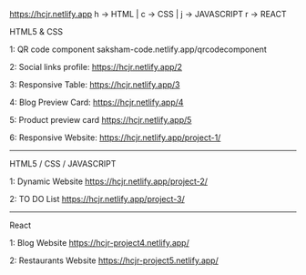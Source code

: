 https://hcjr.netlify.app  h -> HTML | c -> CSS | j -> JAVASCRIPT r -> REACT


HTML5 & CSS

1:               QR code component                  saksham-code.netlify.app/qrcodecomponent

2:               Social links profile:              https://hcjr.netlify.app/2

3:               Responsive Table:                  https://hcjr.netlify.app/3

4:               Blog Preview Card:                 https://hcjr.netlify.app/4

5:               Product preview card               https://hcjr.netlify.app/5

6:               Responsive Website:                https://hcjr.netlify.app/project-1/

**********************************************************************************
HTML5 / CSS / JAVASCRIPT

1:              Dynamic Website                     https://hcjr.netlify.app/project-2/

2:              TO DO List                          https://hcjr.netlify.app/project-3/

**********************************************************************************
React

1:            Blog Website                          https://hcjr-project4.netlify.app/

2:            Restaurants Website                    https://hcjr-project5.netlify.app/
